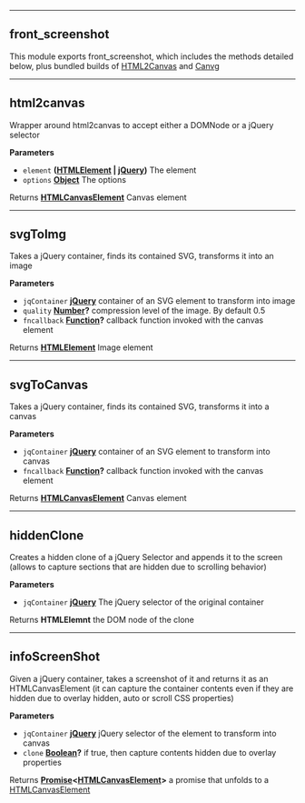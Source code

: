 <!-- Generated by documentation.js. Update this documentation by updating the source code. -->
___
## front_screenshot

This module exports front_screenshot, which includes the methods detailed below, 
plus bundled builds of [HTML2Canvas](https://html2canvas.hertzen.com/) and [Canvg](https://github.com/canvg/canvg)
___
## html2canvas

Wrapper around html2canvas to accept either a DOMNode or a jQuery selector

**Parameters**

-   `element` **([HTMLElement](https://developer.mozilla.org/docs/Web/HTML/Element) \| [jQuery](https://api.jquery.com/jQuery/))** The element
-   `options` **[Object](https://developer.mozilla.org/docs/Web/JavaScript/Reference/Global_Objects/Object)** The options

Returns **[HTMLCanvasElement](https://developer.mozilla.org/docs/Web/API/HTMLCanvasElement)** Canvas element
___
## svgToImg

Takes a jQuery container, finds its contained SVG, transforms it into an image

**Parameters**

-   `jqContainer` **[jQuery](https://api.jquery.com/jQuery/)** container of an SVG element to transform into image
-   `quality` **[Number](https://developer.mozilla.org/docs/Web/JavaScript/Reference/Global_Objects/Number)?** compression level of the image. By default 0.5
-   `fncallback` **[Function](https://developer.mozilla.org/docs/Web/JavaScript/Reference/Statements/function)?** callback function invoked with the canvas element

Returns **[HTMLElement](https://developer.mozilla.org/docs/Web/HTML/Element)** Image element
___
## svgToCanvas

Takes a jQuery container, finds its contained SVG, transforms it into a canvas

**Parameters**

-   `jqContainer` **[jQuery](https://api.jquery.com/jQuery/)** container of an SVG element to transform into canvas
-   `fncallback` **[Function](https://developer.mozilla.org/docs/Web/JavaScript/Reference/Statements/function)?** callback function invoked with the canvas element

Returns **[HTMLCanvasElement](https://developer.mozilla.org/docs/Web/API/HTMLCanvasElement)** Canvas element
___
## hiddenClone

Creates a hidden clone of a jQuery Selector and appends it to the screen 
(allows to capture sections that are hidden due to scrolling behavior)

**Parameters**

-   `jqContainer` **[jQuery](https://api.jquery.com/jQuery/)** The jQuery selector of the original container

Returns **HTMLElemnt** the DOM node of the clone
___
## infoScreenShot

Given a jQuery container, takes a screenshot of it and returns it as an HTMLCanvasElement
(it can capture the container contents even if they are hidden due to overlay hidden, auto or scroll CSS properties)

**Parameters**

-   `jqContainer` **[jQuery](https://api.jquery.com/jQuery/)** jQuery selector of the element to transform into canvas
-   `clone` **[Boolean](https://developer.mozilla.org/docs/Web/JavaScript/Reference/Global_Objects/Boolean)?** if true, then capture contents hidden due to overlay properties

Returns **[Promise](http://bluebirdjs.com/docs/api-reference.html)&lt;[HTMLCanvasElement](https://developer.mozilla.org/docs/Web/API/HTMLCanvasElement)>** a promise that unfolds to a [HTMLCanvasElement](https://developer.mozilla.org/docs/Web/API/HTMLCanvasElement)
